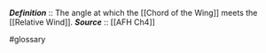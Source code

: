 ***Definition***    :: The angle at which the [[Chord of the Wing]] meets the [[Relative Wind]].
***Source***         :: [[AFH Ch4]]

#glossary 